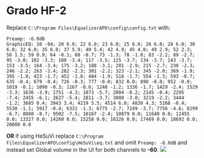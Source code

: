 # Grado HF-2
Replace `C:\Program Files\EqualizerAPO\config\config.txt` with:
```
Preamp: -6.0dB
GraphicEQ: 10 -84; 20 6.0; 22 6.0; 23 6.0; 25 6.0; 26 6.0; 28 6.0; 30 6.0; 32 6.0; 35 6.0; 37 5.9; 40 5.4; 42 4.9; 45 4.0; 49 2.9; 52 2.3; 56 1.5; 59 0.9; 64 -0.1; 68 -0.7; 73 -1.3; 78 -1.8; 83 -2.2; 89 -2.7; 95 -3.0; 102 -3.3; 109 -3.4; 117 -3.5; 125 -3.7; 134 -3.7; 143 -3.7; 153 -3.5; 164 -3.4; 175 -3.2; 188 -3.1; 201 -2.9; 215 -2.7; 230 -2.3; 246 -2.2; 263 -2.4; 282 -2.3; 301 -2.2; 323 -2.1; 345 -2.0; 369 -1.9; 395 -1.8; 423 -1.7; 452 -1.8; 484 -1.9; 518 -1.7; 554 -1.3; 593 -0.7; 635 -0.4; 679 -0.4; 726 -0.3; 777 -0.0; 832 0.0; 890 -0.0; 952 -0.0; 1019 -0.1; 1090 -0.3; 1167 -0.6; 1248 -1.2; 1336 -1.7; 1429 -2.4; 1529 -3.3; 1636 -3.9; 1751 -4.3; 1873 -5.7; 2004 -8.2; 2145 -8.4; 2295 -7.4; 2455 -6.1; 2627 -5.4; 2811 -3.7; 3008 -3.0; 3219 -2.2; 3444 -1.2; 3685 0.4; 3943 3.4; 4219 5.5; 4514 6.0; 4830 4.3; 5168 -0.4; 5530 -1.1; 5917 -0.4; 6331 -1.3; 6775 -2.7; 7249 -3.7; 7756 -4.6; 8299 -6.7; 8880 -8.7; 9502 -7.5; 10167 -2.4; 10879 0.0; 11640 0.0; 12455 0.0; 13327 0.0; 14260 0.0; 15258 0.0; 16326 0.0; 17469 0.0; 18692 0.0; 20000 0.0
```
**OR** if using HeSuVi replace `C:\Program Files\EqualizerAPO\config\HeSuVi\eq.txt` and omit `Preamp: -6.0dB` and instead set Global volume in the UI for both channels to **-60**.
![](https://raw.githubusercontent.com/jaakkopasanen/AutoEq/master/results/Innerfidelity%202017/innerfidelity/onear/Grado%20HF-2/Grado%20HF-2.png)